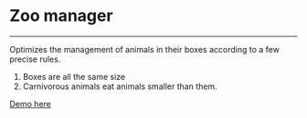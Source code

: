 # Zoo manager
***
Optimizes the management of animals in their boxes according to a few precise rules.
1. Boxes are all the same size
2. Carnivorous animals eat animals smaller than them.

[Demo here](https://zoo-manager-pgmyunnbft.now.sh)
